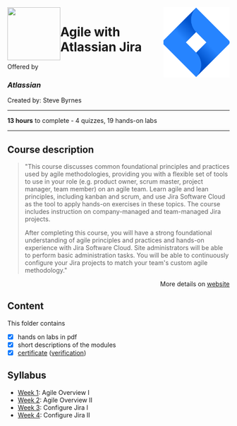<a href="https://www.coursera.org/learn/agile-atlassian-jira">
  <img src="/img/Agile_with_Atlassian_Jira_logo.svg" width="150" align="right">
</a>

<img src="/img/Atlassian_logo.avif" width="120" height="120" align="left">

# Agile with Atlassian Jira

Offered by 
### *Atlassian*

Created by: Steve Byrnes

---

**13 hours** to complete - 4 quizzes, 19 hands-on labs

---

## Course description

>"This course discusses common foundational principles and practices used by agile methodologies, providing you with a flexible set of tools to use in your role (e.g. product owner, scrum master, project manager, team member) on an agile team. Learn agile and lean principles, including kanban and scrum, and use Jira Software Cloud as the tool to apply hands-on exercises in these topics. The course includes instruction on company-managed and team-managed Jira projects. 
>
>After completing this course, you will have a strong foundational understanding of agile principles and practices and hands-on experience with Jira Software Cloud. Site administrators will be able to perform basic administration tasks. You will be able to continuously configure your Jira projects to match your team's custom agile methodology."

<p align="right">More details on <a href="https://www.coursera.org/learn/agile-atlassian-jira">website</a></p>

## Content
This folder contains 
- [x] hands on labs in pdf
- [x] short descriptions of the modules 
- [x] [certificate](./Certificate/Coursera%20Certificate%20Agile%20with%20Atlassian%20Jira.pdf) ([verification](https://coursera.org/verify/7H8TSX73YY4X))

## Syllabus
- [Week 1](./Week%201): Agile Overview I
- [Week 2](./Week%202): Agile Overview II
- [Week 3](./Week%203): Configure Jira I
- [Week 4](./Week%204): Configure Jira II
